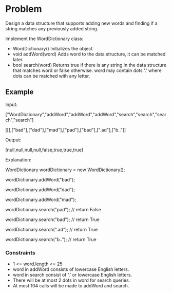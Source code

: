 # Problem

Design a data structure that supports adding new words and finding if a string matches any previously added string.

Implement the WordDictionary class:

- WordDictionary() Initializes the object.
- void addWord(word) Adds word to the data structure, it can be matched later.
- bool search(word) Returns true if there is any string in the data structure that matches word or false otherwise. word may contain dots '.' where dots can be matched with any letter.
 
## Example

Input:

["WordDictionary","addWord","addWord","addWord","search","search","search","search"]

[[],["bad"],["dad"],["mad"],["pad"],["bad"],[".ad"],["b.."]]

Output:

[null,null,null,null,false,true,true,true]

Explanation:

WordDictionary wordDictionary = new WordDictionary();

wordDictionary.addWord("bad");

wordDictionary.addWord("dad");

wordDictionary.addWord("mad");

wordDictionary.search("pad"); // return False

wordDictionary.search("bad"); // return True

wordDictionary.search(".ad"); // return True

wordDictionary.search("b.."); // return True
 
### Constraints

- 1 <= word.length <= 25
- word in addWord consists of lowercase English letters.
- word in search consist of '.' or lowercase English letters.
- There will be at most 2 dots in word for search queries.
- At most 104 calls will be made to addWord and search.
